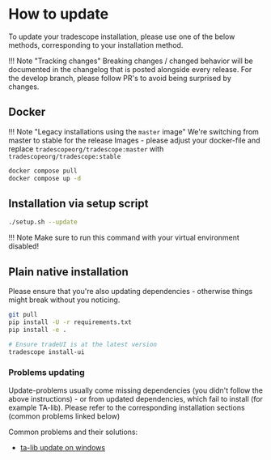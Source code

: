 # How to update

To update your tradescope installation, please use one of the below methods, corresponding to your installation method.

!!! Note "Tracking changes"
    Breaking changes / changed behavior will be documented in the changelog that is posted alongside every release.
    For the develop branch, please follow PR's to avoid being surprised by changes.

## Docker

!!! Note "Legacy installations using the `master` image"
    We're switching from master to stable for the release Images - please adjust your docker-file and replace `tradescopeorg/tradescope:master` with `tradescopeorg/tradescope:stable`

``` bash
docker compose pull
docker compose up -d
```

## Installation via setup script

``` bash
./setup.sh --update
```

!!! Note
    Make sure to run this command with your virtual environment disabled!

## Plain native installation

Please ensure that you're also updating dependencies - otherwise things might break without you noticing.

``` bash
git pull
pip install -U -r requirements.txt
pip install -e .

# Ensure tradeUI is at the latest version
tradescope install-ui 
```

### Problems updating

Update-problems usually come missing dependencies (you didn't follow the above instructions) - or from updated dependencies, which fail to install (for example TA-lib).
Please refer to the corresponding installation sections (common problems linked below)

Common problems and their solutions:

* [ta-lib update on windows](windows_installation.md#2-install-ta-lib)
